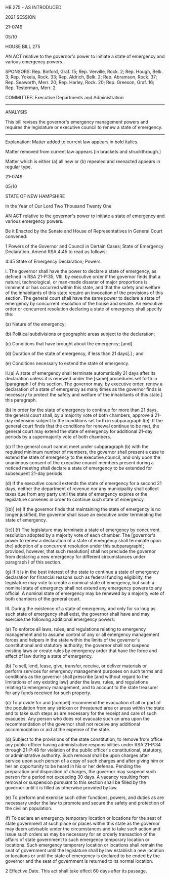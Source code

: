  HB 275 - AS INTRODUCED

 

 

2021 SESSION

 21-0749

 05/10

 

HOUSE BILL 275

 

AN ACT relative to the governor's power to initiate a state of emergency and various emergency powers.

 

SPONSORS: Rep. Binford, Graf. 15; Rep. Verville, Rock. 2; Rep. Hough, Belk. 3; Rep. Yokela, Rock. 33; Rep. Aldrich, Belk. 2; Rep. Abramson, Rock. 37; Rep. Seaworth, Merr. 20; Rep. Harley, Rock. 20; Rep. Greeson, Graf. 16; Rep. Testerman, Merr. 2

 

COMMITTEE: Executive Departments and Administration

 

-----------------------------------------------------------------

 

ANALYSIS

 

 This bill revises the governor's emergency management powers and requires the legislature or executive council to renew a state of emergency.

 

- - - - - - - - - - - - - - - - - - - - - - - - - - - - - - - - - - - - - - - - - - - - - - - - - - - - - - - - - - - - - - - - - - - - - - - - - - - 

 

Explanation: Matter added to current law appears in bold italics.

 Matter removed from current law appears [in brackets and struckthrough.]

 Matter which is either (a) all new or (b) repealed and reenacted appears in regular type.

 21-0749

 05/10

 

STATE OF NEW HAMPSHIRE

 

In the Year of Our Lord Two Thousand Twenty One

 

AN ACT relative to the governor's power to initiate a state of emergency and various emergency powers.

 

Be it Enacted by the Senate and House of Representatives in General Court convened:

 

 1 Powers of the Governor and Council in Certain Cases; State of Emergency Declaration. Amend RSA 4:45 to read as follows:

 4:45 State of Emergency Declaration; Powers. 

 I. The governor shall have the power to declare a state of emergency, as defined in RSA 21-P:35, VIII, by executive order if the governor finds that a natural, technological, or man-made disaster of major proportions is imminent or has occurred within this state, and that the safety and welfare of the inhabitants of this state require an invocation of the provisions of this section. The general court shall have the same power to declare a state of emergency by concurrent resolution of the house and senate. An executive order or concurrent resolution declaring a state of emergency shall specify the: 

 (a) Nature of the emergency; 

 (b) Political subdivisions or geographic areas subject to the declaration; 

 (c) Conditions that have brought about the emergency; [and] 

 (d) Duration of the state of emergency, if less than 21 days[.] ; and

 (e) Conditions necessary to extend the state of emergency. 

 II.(a) A state of emergency shall terminate automatically 21 days after its declaration unless it is renewed under the [same] procedures set forth in [paragraph I of this section. The governor may, by executive order, renew a declaration of a state of emergency as many times as the governor finds is necessary to protect the safety and welfare of the inhabitants of this state.] this paragraph.

 (b) In order for the state of emergency to continue for more than 21 days, the general court shall, by a majority vote of both chambers, approve a 21-day extension subject to the conditions set forth in subparagraph I(e). If the general court finds that the conditions for renewal continue to be met, the general court may extend the state of emergency for additional 21-day periods by a supermajority vote of both chambers.

 (c) If the general court cannot meet under subparagraph (b) with the required minimum number of members, the governor shall present a case to extend the state of emergency to the executive council, and only upon the unanimous consent of the executive council members present during a noticed meeting shall declare a state of emergency to be extended for subsequent 21-day periods.

 (d) If the executive council extends the state of emergency for a second 21 days, neither the department of revenue nor any municipality shall collect taxes due from any party until the state of emergency expires or the legislature convenes in order to continue such state of emergency.

 [(b)] (e) If the governor finds that maintaining the state of emergency is no longer justified, the governor shall issue an executive order terminating the state of emergency. 

 [(c)] (f) The legislature may terminate a state of emergency by concurrent resolution adopted by a majority vote of each chamber. The [governor's power to renew a declaration of a state of emergency shall terminate upon the] adoption of a concurrent resolution under this subparagraph[; provided, however, that such resolution] shall not preclude the governor from declaring a new emergency for different circumstances under paragraph I of this section. 

 (g) If it is in the best interest of the state to continue a state of emergency declaration for financial reasons such as federal funding eligibility, the legislature may vote to create a nominal state of emergency, but such a nominal state of emergency shall not extend any emergency powers to any official. A nominal state of emergency may be renewed by a majority vote of both chambers of the general court.

 III. During the existence of a state of emergency, and only for so long as such state of emergency shall exist, the governor shall have and may exercise the following additional emergency powers: 

 (a) To enforce all laws, rules, and regulations relating to emergency management and to assume control of any or all emergency management forces and helpers in the state within the limits of the governor's constitutional and statutory authority; the governor shall not suspend existing laws or create rules by emergency order that have the force and effect of law during a state of emergency. 

 (b) To sell, lend, lease, give, transfer, receive, or deliver materials or perform services for emergency management purposes on such terms and conditions as the governor shall prescribe [and without regard to the limitations of any existing law] under the laws, rules, and regulations relating to emergency management, and to account to the state treasurer for any funds received for such property. 

 (c) To provide for and [compel] recommend the evacuation of all or part of the population from any stricken or threatened area or areas within the state and to take such steps as are necessary for the receipt and care of such evacuees. Any person who does not evacuate such an area upon the recommendation of the governor shall not receive any additional accommodation or aid at the expense of the state.

 (d) Subject to the provisions of the state constitution, to remove from office any public officer having administrative responsibilities under RSA 21-P:34 through 21-P:48 for violation of the public officer's constitutional, statutory, or administrative authority. Such removal shall be upon charges after service upon such person of a copy of such charges and after giving him or her an opportunity to be heard in his or her defense. Pending the preparation and disposition of charges, the governor may suspend such person for a period not exceeding 30 days. A vacancy resulting from removal or suspension pursuant to this section shall be filled by the governor until it is filled as otherwise provided by law. 

 (e) To perform and exercise such other functions, powers, and duties as are necessary under the law to promote and secure the safety and protection of the civilian population. 

 (f) To declare an emergency temporary location or locations for the seat of state government at such place or places within this state as the governor may deem advisable under the circumstances and to take such action and issue such orders as may be necessary for an orderly transaction of the affairs of state government to such emergency temporary location or locations. Such emergency temporary location or locations shall remain the seat of government until the legislature shall by law establish a new location or locations or until the state of emergency is declared to be ended by the governor and the seat of government is returned to its normal location. 

 2 Effective Date. This act shall take effect 60 days after its passage.

